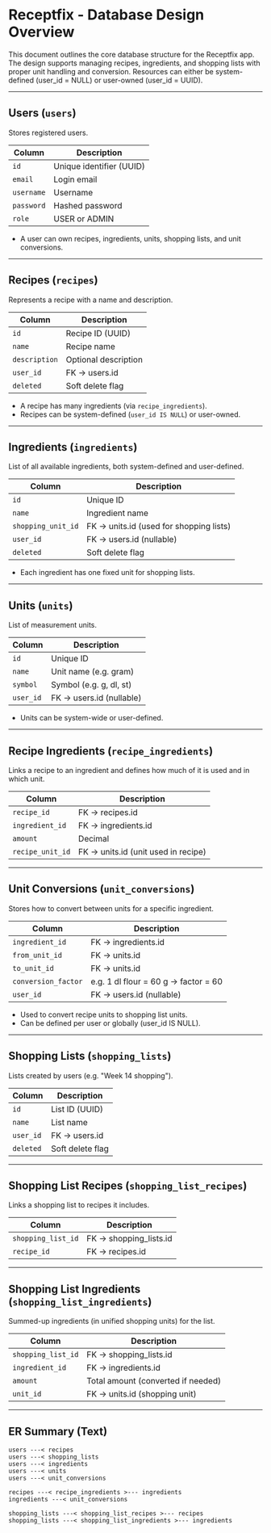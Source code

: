 # Receptfix - Database Design Overview

This document outlines the core database structure for the Receptfix app. The design supports managing recipes, ingredients, and shopping lists with proper unit handling and conversion. Resources can either be system-defined (user_id = NULL) or user-owned (user_id = UUID).

---

## Users (`users`)
Stores registered users.

| Column      | Description               |
|-------------|---------------------------|
| `id`        | Unique identifier (UUID)  |
| `email`     | Login email               |
| `username`  | Username                  |
| `password`  | Hashed password           |
| `role`      | USER or ADMIN             |

- A user can own recipes, ingredients, units, shopping lists, and unit conversions.

---

## Recipes (`recipes`)
Represents a recipe with a name and description.

| Column       | Description               |
|--------------|---------------------------|
| `id`         | Recipe ID (UUID)          |
| `name`       | Recipe name               |
| `description`| Optional description      |
| `user_id`    | FK → users.id             |
| `deleted`    | Soft delete flag          |

- A recipe has many ingredients (via `recipe_ingredients`).
- Recipes can be system-defined (`user_id IS NULL`) or user-owned.

---

## Ingredients (`ingredients`)
List of all available ingredients, both system-defined and user-defined.

| Column             | Description                            |
|--------------------|----------------------------------------|
| `id`               | Unique ID                              |
| `name`             | Ingredient name                        |
| `shopping_unit_id` | FK → units.id (used for shopping lists)|
| `user_id`          | FK → users.id (nullable)               |
| `deleted`          | Soft delete flag                       |

- Each ingredient has one fixed unit for shopping lists.

---

## Units (`units`)
List of measurement units.

| Column   | Description                   |
|----------|-------------------------------|
| `id`     | Unique ID                     |
| `name`   | Unit name (e.g. gram)         |
| `symbol` | Symbol (e.g. g, dl, st)       |
| `user_id`| FK → users.id (nullable)     |

- Units can be system-wide or user-defined.

---

## Recipe Ingredients (`recipe_ingredients`)
Links a recipe to an ingredient and defines how much of it is used and in which unit.

| Column           | Description                      |
|------------------|----------------------------------|
| `recipe_id`      | FK → recipes.id                  |
| `ingredient_id`  | FK → ingredients.id              |
| `amount`         | Decimal                          |
| `recipe_unit_id` | FK → units.id (unit used in recipe) |

---

## Unit Conversions (`unit_conversions`)
Stores how to convert between units for a specific ingredient.

| Column            | Description                             |
|-------------------|-----------------------------------------|
| `ingredient_id`   | FK → ingredients.id                     |
| `from_unit_id`    | FK → units.id                           |
| `to_unit_id`      | FK → units.id                           |
| `conversion_factor` | e.g. 1 dl flour = 60 g → factor = 60 |
| `user_id`         | FK → users.id (nullable)               |

- Used to convert recipe units to shopping list units.
- Can be defined per user or globally (user_id IS NULL).

---

## Shopping Lists (`shopping_lists`)
Lists created by users (e.g. "Week 14 shopping").

| Column     | Description               |
|------------|---------------------------|
| `id`       | List ID (UUID)            |
| `name`     | List name                 |
| `user_id`  | FK → users.id             |
| `deleted`  | Soft delete flag          |

---

## Shopping List Recipes (`shopping_list_recipes`)
Links a shopping list to recipes it includes.

| Column             | Description               |
|--------------------|---------------------------|
| `shopping_list_id` | FK → shopping_lists.id    |
| `recipe_id`        | FK → recipes.id           |

---

## Shopping List Ingredients (`shopping_list_ingredients`)
Summed-up ingredients (in unified shopping units) for the list.

| Column             | Description                         |
|--------------------|-------------------------------------|
| `shopping_list_id` | FK → shopping_lists.id              |
| `ingredient_id`    | FK → ingredients.id                 |
| `amount`           | Total amount (converted if needed)  |
| `unit_id`          | FK → units.id (shopping unit)       |

---

## ER Summary (Text)

```
users ---< recipes
users ---< shopping_lists
users ---< ingredients
users ---< units
users ---< unit_conversions

recipes ---< recipe_ingredients >--- ingredients
ingredients ---< unit_conversions

shopping_lists ---< shopping_list_recipes >--- recipes
shopping_lists ---< shopping_list_ingredients >--- ingredients
```